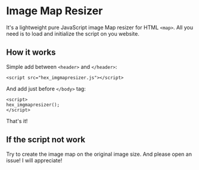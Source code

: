 # Image Map Resizer

It's a lightweight pure JavaScript image Map resizer for HTML `<map>`. All you need is to load and initialize the script on you website.

## How it works

Simple add between `<header>` and `</header>`:

```
<script src="hex_imgmapresizer.js"></script>
```

And add just before `</body>` tag:
```
<script>
hex_imgmapresizer();
</script>
```

That's it!

## If the script not work

Try to create the image map on the original image size. And please open an issue! I will appreciate!
